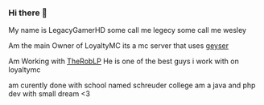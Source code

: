 ### Hi there 👋

My name is LegacyGamerHD some call me legecy some call me wesley

Am the main Owner of LoyaltyMC its a mc server that uses [geyser](https://github.com/GeyserMC/Geyser)

Am Working with [TheRobLP](https://github.com/TheRobLP) He is one of the best guys i work with on loyaltymc 

am curently done with school named schreuder college am a java and php dev with small dream <3

